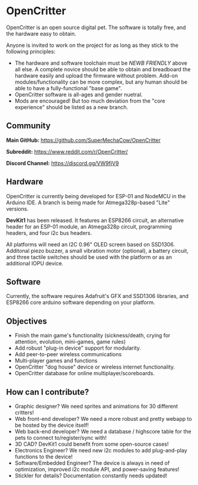 # OpenCritter

OpenCritter is an open source digital pet. The software is totally free, and the hardware easy to obtain.

Anyone is invited to work on the project for as long as they stick to the following principles:

- The hardware and software toolchain must be *NEWB FRIENDLY* above all else. A complete novice should be able to obtain and breadboard the hardware easily and upload the firmware without problem. Add-on modules/functionality can be more complex, but any human should be able to have a fully-functional "base game".
- OpenCritter software is all-ages and gender nuetral.
- Mods are encouraged! But too much deviation from the "core experience" should be listed as a new branch.

## Community

**Main GitHub:**
https://github.com/SuperMechaCow/OpenCritter

**Subreddit:**
https://www.reddit.com/r/OpenCritter/

**Discord Channel:**
https://discord.gg/VW9fjV9


## Hardware

OpenCritter is currently being developed for ESP-01 and NodeMCU in the Arduino IDE. A branch is being made for Atmega328p-based "Lite" versions.

**DevKit1** has been released. It features an ESP8266 circuit, an alternative header for an ESP-01 module, an Atmega328p circuit, programming headers, and four i2c bus headers.

All platforms will need an I2C 0.96" OLED screen based on SSD1306. Additonal piezo buzzer, a small vibration motor (optional), a battery circuit, and three tactile switches should be used with the platform or as an additional IOPU device.

## Software

Currently, the software requires Adafruit's GFX and SSD1306 libraries, and ESP8266 core arduino software depending on your platform.

## Objectives

- Finish the main game's functionality (sickness/death, crying for attention, evolution, mini-games, game rules)
- Add robust "plug-in device" support for modularity.
- Add peer-to-peer wireless communications
- Multi-player games and functions
- OpenCritter "dog house" device or wireless internet functionality.
- OpenCritter database for online multiplayer/scoreboards.

## How can I contribute?

- Graphic designer? We need sprites and animations for 30 different critters!
- Web front-end developer? We need a more robust and pretty webapp to be hosted by the device itself!
- Web back-end developer? We need a database / highscore table for the pets to connect to/register/sync with!
- 3D CAD? DevKit1 could benefit from some open-source cases!
- Electronics Engineer? We need new i2c modules to add plug-and-play functions to the device!
- Software/Embedded Engineer? The device is always in need of optimization, improved i2c module API, and power-saving features!
- Stickler for details? Documentation constantly needs updated!
